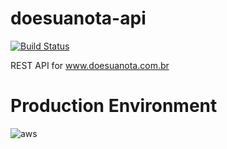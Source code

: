 # doesuanota-api

[![Build Status](https://travis-ci.org/matheusmessora/doesuanota-api.svg?branch=master)](https://travis-ci.org/matheusmessora/doesuanota-api)


REST API for www.doesuanota.com.br


# Production Environment

![aws](https://s3.amazonaws.com/doesuanota.com.br/img/cloudcraft+-+doesuanota-backend+(2).png)